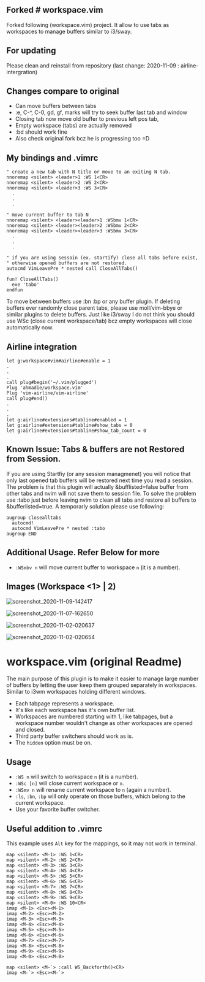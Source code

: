 ## Forked # workspace.vim

Forked following (workspace.vim) project. It allow to use tabs as workspaces to manage buffers similar to i3/sway.

## For updating

Please clean and reinstall from repository (last change: 2020-11-09 : airline-intergration)

## Changes compare to original

- Can move buffers between tabs
- :e, C-^, C-0, gd, gf, marks will try to seek buffer last tab and window
- Closing tab now move old buffer to previous left pos tab,
- Empty workspace (tabs) are actually removed
- :bd should work fine
- Also check original fork bcz he is progressing too =D

## My bindings and .vimrc

```vim
" create a new tab with N title or move to an exiting N tab.
nnoremap <silent> <leader>1 :WS 1<CR>
nnoremap <silent> <leader>2 :WS 2<CR>
nnoremap <silent> <leader>3 :WS 3<CR>
  .
  .
  .
```

```vim
" move current buffer to tab N
nnoremap <silent> <leader><leader>1 :WSbmv 1<CR>
nnoremap <silent> <leader><leader>2 :WSbmv 2<CR>
nnoremap <silent> <leader><leader>3 :WSbmv 3<CR>
  .
  .
  .
```

```vim
" if you are using sessoin (ex. startify) close all tabs before exist,
" otherwise opened buffers are not restored.
autocmd VimLeavePre * nested call CloseAllTabs()

fun! CloseAllTabs()
  exe 'tabo'
endfun
```

To move between buffers use :bn :bp or any buffer plugin. If deleting buffers ever randomly close parent tabs, please use moll/vim-bbye or similar plugins to delete buffers. Just like i3/sway I do not think you should use WSc (close current workspace/tab) bcz empty workspaces will close automatically now.

## Airline integration

```non-offecial airline intergration, see screenshot below
let g:workspace#vim#airline#enable = 1
.
.
.
call plug#begin('~/.vim/plugged')
Plug 'ahmadie/workspace.vim'
Plug 'vim-airline/vim-airline'
call plug#end()
.
.
.
let g:airline#extensions#tabline#enabled = 1
let g:airline#extensions#tabline#show_tabs = 0
let g:airline#extensions#tabline#show_tab_count = 0
```

## Known Issue: Tabs & buffers are not Restored from Session.

If you are using Startfiy (or any session managmenet) you will notice that only last opened tab buffers will be restored next time you read a session. The problem is that this plugin will actually &bufflisted=false buffer from other tabs and nvim will not save them to session file. To solve the problem use :tabo just before leaving nvim to clean all tabs and restore all buffers to &bufferlisted=true. A temporarly solution please use following:

```
augroup closealltabs
  autocmd!
  autocmd VimLeavePre * nested :tabo
augroup END
```

## Additional Usage. Refer Below for more

- `:WSmbv n` will move current buffer to workspace `n` (it is a number).

## Images (Workspace <1> | 2)

![screenshot_2020-11-09-142417](https://user-images.githubusercontent.com/355729/98503223-536d2500-2297-11eb-931b-5dcfd694cbaf.png)


![screenshot_2020-11-07-162650](https://user-images.githubusercontent.com/355729/98434787-1decfe00-2116-11eb-9315-7efe9b497999.png)

![screenshot_2020-11-02-020637](https://user-images.githubusercontent.com/355729/97809527-aef44d00-1cb0-11eb-908a-a692f29eafd3.png)

![screenshot_2020-11-02-020654](https://user-images.githubusercontent.com/355729/97809516-a6037b80-1cb0-11eb-8def-b6aacd4b11e3.png)

# workspace.vim (original Readme)

The main purpose of this plugin is to make it easier
to manage large number of buffers by letting the user
keep them grouped separately in workspaces.
Similar to i3wm workspaces holding different windows.

- Each tabpage represents a workspace.
- It's like each workspace has it's own buffer list.
- Workspaces are numbered starting with 1, like tabpages,
  but a workspace number wouldn't change as other workspaces are opened and closed.
- Third party buffer switchers should work as is.
- The `hidden` option must be on.

## Usage

- `:WS n` will switch to workspace `n` (it is a number).
- `:WSc [n]` will close current workspace or `n`.
- `:WSmv n` will rename current workspace to `n` (again a number).
- `:ls`, `:bn`, `:bp` will only operate on those buffers, which belong to the current workspace.
- Use your favorite buffer switcher.

## Useful addition to .vimrc

This example uses `Alt` key for the mappings, so it may not work in terminal.

```vim
map <silent> <M-1> :WS 1<CR>
map <silent> <M-2> :WS 2<CR>
map <silent> <M-3> :WS 3<CR>
map <silent> <M-4> :WS 4<CR>
map <silent> <M-5> :WS 5<CR>
map <silent> <M-6> :WS 6<CR>
map <silent> <M-7> :WS 7<CR>
map <silent> <M-8> :WS 8<CR>
map <silent> <M-9> :WS 9<CR>
map <silent> <M-0> :WS 10<CR>
imap <M-1> <Esc><M-1>
imap <M-2> <Esc><M-2>
imap <M-3> <Esc><M-3>
imap <M-4> <Esc><M-4>
imap <M-5> <Esc><M-5>
imap <M-6> <Esc><M-6>
imap <M-7> <Esc><M-7>
imap <M-8> <Esc><M-8>
imap <M-9> <Esc><M-9>
imap <M-0> <Esc><M-0>

map <silent> <M-`> :call WS_Backforth()<CR>
imap <M-`> <Esc><M-`>
```

